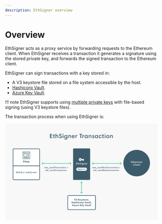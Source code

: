 ```yaml
---
description: EthSigner overview
---
```


# Overview

EthSigner acts as a proxy service by forwarding requests to the Ethereum client. When EthSigner
receives a transaction it generates a signature using the stored private key, and forwards the
signed transaction to the Ethereum client.

EthSigner can sign transactions with a key stored in:

* A V3 keystore file stored on a file system accessible by the host.
* [Hashicorp Vault](../HowTo/Store-Keys/Use-Hashicorp.md).
* [Azure Key Vault](../HowTo/Store-Keys/Use-Azure.md).

!!! note
    EthSigner supports using [multiple private keys](Multiple-Key-Files.md) with file-based signing
    (using V3 keystore files).

The transaction process when using EthSigner is:

![EthSigner Transaction](../images/EthSigner_Transaction.png)
